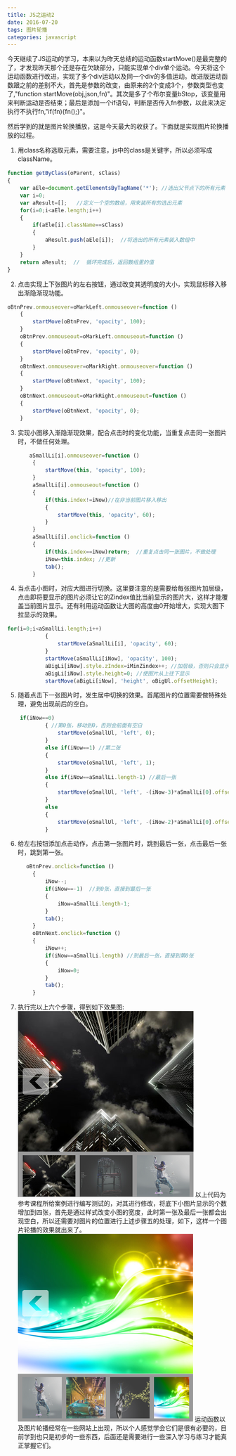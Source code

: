 ```yaml
---
title: JS之运动2
date: 2016-07-20
tags: 图片轮播
categories: javascript
---
```

今天继续了JS运动的学习，本来以为昨天总结的运动函数startMove()是最完整的了，才发现昨天那个还是存在欠缺部分，只能实现单个div单个运动。今天将这个运动函数进行改进，实现了多个div运动以及同一个div的多值运动。改进版运动函数跟之前的差别不大，首先是参数的改变，由原来的2个变成3个，参数类型也变了,"function startMove(obj,json,fn)"。其次是多了个布尔变量bStop，该变量用来判断运动是否结束；最后是添加一个if语句，判断是否传入fn参数，以此来决定执行不执行fn,"if(fn){fn();}"。

然后学到的就是图片轮换播放，这是今天最大的收获了。下面就是实现图片轮换播放的过程。
1. 用class名称选取元素，需要注意，js中的class是关键字，所以必须写成className。
``` javascript
function getByClass(oParent, sClass)
{
    var aEle=document.getElementsByTagName('*'); //选出父节点下的所有元素
    var i=0;
    var aResult=[];   //定义一个空的数组，用来装所有的选出元素
    for(i=0;i<aEle.length;i++)
    {
        if(aEle[i].className==sClass)
        {
            aResult.push(aEle[i]);  //将选出的所有元素装入数组中
        }
    }
    return aResult;  //  循环完成后，返回数组里的值
}
```
2. 点击实现上下张图片的左右按钮，通过改变其透明度的大小，实现鼠标移入移出渐隐渐现功能。
``` javascript
oBtnPrev.onmouseover=oMarkLeft.onmouseover=function ()
    {
        startMove(oBtnPrev, 'opacity', 100);
    }
    oBtnPrev.onmouseout=oMarkLeft.onmouseout=function ()
    {
        startMove(oBtnPrev, 'opacity', 0);
    }   
    oBtnNext.onmouseover=oMarkRight.onmouseover=function ()
    {
        startMove(oBtnNext, 'opacity', 100);
    }   
    oBtnNext.onmouseout=oMarkRight.onmouseout=function ()
    {
        startMove(oBtnNext, 'opacity', 0);
    }
```
3. 实现小图移入渐隐渐现效果，配合点击时的变化功能，当重复点击同一张图片时，不做任何处理。
``` javascript
       aSmallLi[i].onmouseover=function ()
        {
            startMove(this, 'opacity', 100);
        }
        aSmallLi[i].onmouseout=function ()
        {
            if(this.index!=iNow)//在非当前图片移入移出
            {
                startMove(this, 'opacity', 60);
            }
        }   
        aSmallLi[i].onclick=function ()
        {
            if(this.index==iNow)return;  //重复点击同一张图片，不做处理
            iNow=this.index; //更新   
            tab();
        }
```
4. 当点击小图时，对应大图进行切换。这里要注意的是需要给每张图片加层级，点击即将要显示的图片必须让它的Zindex值比当前显示的图片大，这样才能覆盖当前图片显示。还有利用运动函数让大图的高度由0开始增大，实现大图下拉显示的效果。
``` javascript
for(i=0;i<aSmallLi.length;i++)
            {
                startMove(aSmallLi[i], 'opacity', 60);
            }
            startMove(aSmallLi[iNow], 'opacity', 100);
            aBigLi[iNow].style.zIndex=iMinZindex++; //加层级，否则只会显示第一张图片，其他都会被挡住
            aBigLi[iNow].style.height=0; //使图片从上往下显示
            startMove(aBigLi[iNow], 'height', oBigUl.offsetHeight);
```
5. 随着点击下一张图片时，发生居中切换的效果。首尾图片的位置需要做特殊处理，避免出现前后的空白。
``` javascript
    if(iNow==0) 
            { //第0张，移动到0，否则会前面有空白
                startMove(oSmallUl, 'left', 0);
            }
            else if(iNow==1) //第二张
            {
                startMove(oSmallUl, 'left', 1);
            }
            else if(iNow==aSmallLi.length-1) //最后一张
            {
                startMove(oSmallUl, 'left', -(iNow-3)*aSmallLi[0].offsetWidth);
            }
            else
            {
                startMove(oSmallUl, 'left', -(iNow-2)*aSmallLi[0].offsetWidth);
            }
```
6. 给左右按钮添加点击动作，点击第一张图片时，跳到最后一张，点击最后一张时，跳到第一张。
``` javascript
      oBtnPrev.onclick=function ()
        {
            iNow--;
            if(iNow==-1)  //到0张，直接到最后一张
            {
                iNow=aSmallLi.length-1;
            }       
            tab();
        }
        oBtnNext.onclick=function ()
        {
            iNow++;
            if(iNow==aSmallLi.length) //到最后一张，直接到第0张
            {
                iNow=0;
            }           
            tab();
        }
```
7. 执行完以上六个步骤，得到如下效果图:
![效果图1](/images/1.png)
以上代码为参考课程所给案例进行编写测试的，对其进行修改，将底下小图片显示的个数增加到四张，首先是通过样式改变小图的宽度，此时第一张及最后一张都会出现空白，所以还需要对图片的位置进行上述步骤五的处理，如下，这样一个图片轮播的效果就出来了。
![效果图2](/images/2.png)
运动函数以及图片轮播经常在一些网站上出现，所以个人感觉学会它们是很有必要的，目前学到也只是初步的一些东西，后面还是需要进行一些深入学习与练习才能真正掌握它们。